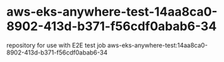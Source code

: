 # aws-eks-anywhere-test-14aa8ca0-8902-413d-b371-f56cdf0abab6-34
repository for use with E2E test job aws-eks-anywhere-test:14aa8ca0-8902-413d-b371-f56cdf0abab6-34
